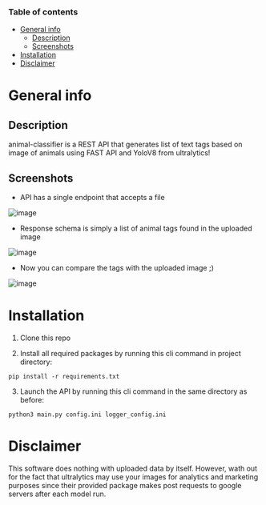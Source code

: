 ### Table of contents
- [General info](#general-info)
  * [Description](#description)
  * [Screenshots](#screenshots)
- [Installation](#installation)
- [Disclaimer](#disclaimer)


# General info

## Description

animal-classifier is a REST API that generates list of text tags based on image of animals using FAST API and YoloV8 from ultralytics!

## Screenshots

-  API has a single endpoint that accepts a file

   
![image](https://github.com/kAleks12/animal-classifier/assets/79469983/fd1144b3-ac5a-49cd-847f-546ba7ca098b)


-  Response schema is simply a list of animal tags found in the uploaded image
  
![image](https://github.com/kAleks12/animal-classifier/assets/79469983/8fe44bf8-8b74-44b9-a81c-ec4a0e93f9af)


-  Now you can compare the tags with the uploaded image ;)

  
![image](https://github.com/kAleks12/animal-classifier/assets/79469983/062dc53e-d957-47cd-9727-4b872e44c830)


# Installation
1. Clone this repo

2. Install all required packages by running this cli command in project directory:
```
pip install -r requirements.txt
```
3. Launch the API by running this cli command in the same directory as before:
```
python3 main.py config.ini logger_config.ini
```


# Disclaimer
This software does nothing with uploaded data by itself. However, wath out for the fact that ultralytics may use your images for analytics and marketing purposes since their provided package makes post requests to google servers after each model run. 

